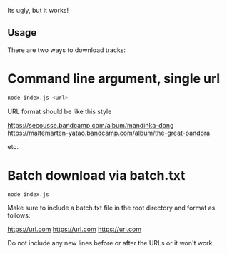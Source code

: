 Its ugly, but it works!

## Usage

There are two ways to download tracks:

# Command line argument, single url

```bash
node index.js <url>
```

URL format should be like this style 

https://secousse.bandcamp.com/album/mandinka-dong
https://maltemarten-yatao.bandcamp.com/album/the-great-pandora

etc.

# Batch download via batch.txt

```bash
node index.js
```

Make sure to include a batch.txt file in the root directory and format as follows:

https://url.com
https://url.com
https://url.com

Do not include any new lines before or after the URLs or it won't work.
